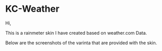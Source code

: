 # KC-Weather

Hi,

This is a rainmeter skin I have created based on weather.com Data.

Below are the screenshots of the varinta that are provided with the skin.
